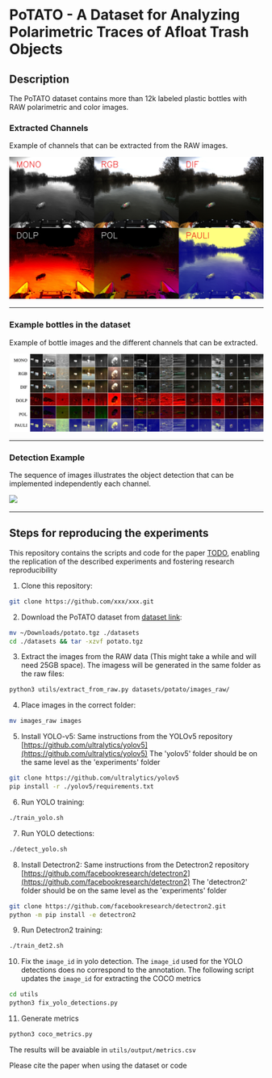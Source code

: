 # PoTATO - A Dataset for Analyzing Polarimetric Traces of Afloat Trash Objects

## Description 

The PoTATO dataset contains more than 12k labeled plastic bottles with RAW polarimetric and color images.

### Extracted Channels

Example of channels that can be extracted from the RAW images.

![](img/exp07_frame022868_tile.jpg)
___

### Example bottles in the dataset

Example of bottle images and the different channels that can be extracted.

![](img/samples.jpg)
___

### Detection Example

The sequence of images illustrates the object detection that can be implemented independently each channel.

![](img/detection_sequence.gif)
___


## Steps for reproducing the experiments
This repository contains the scripts and code for the paper [TODO](https://www.example.com), enabling the replication of the described experiments and fostering research reproducibility

1. Clone this repository:
```bash
git clone https://github.com/xxx/xxx.git
```


2. Download the PoTATO dataset from [dataset link](tbd):
```bash
mv ~/Downloads/potato.tgz ./datasets
cd ./datasets && tar -xzvf potato.tgz
```

3. Extract the images from the RAW data (This might take a while and will need 25GB space). The imagess will be generated in the same folder as the raw files:
```bash
python3 utils/extract_from_raw.py datasets/potato/images_raw/
```

4. Place images in the correct folder:
```bash
mv images_raw images
```

5. Install YOLO-v5:
Same instructions from the YOLOv5 repository [https://github.com/ultralytics/yolov5](https://github.com/ultralytics/yolov5)
The 'yolov5' folder should be on the same level as the 'experiments' folder
```bash
git clone https://github.com/ultralytics/yolov5
pip install -r ./yolov5/requirements.txt
```

6. Run YOLO training:
```bash
./train_yolo.sh
```

7. Run YOLO detections:
```bash
./detect_yolo.sh
```

8. Install Detectron2: 
Same instructions from the Detectron2 repository [https://github.com/facebookresearch/detectron2](https://github.com/facebookresearch/detectron2)
The 'detectron2' folder should be on the same level as the 'experiments' folder
```bash
git clone https://github.com/facebookresearch/detectron2.git
python -m pip install -e detectron2
```

9. Run Detectron2 training:
```bash
./train_det2.sh
```

10. Fix the `image_id` in yolo detection. The `image_id` used for the YOLO detections does no correspond to the annotation. The following script updates the `image_id` for extracting the COCO metrics
```bash
cd utils
python3 fix_yolo_detections.py
```

11. Generate metrics
```bash
python3 coco_metrics.py
```
The results will be avaiable in `utils/output/metrics.csv`

Please cite the paper when using the dataset or code


